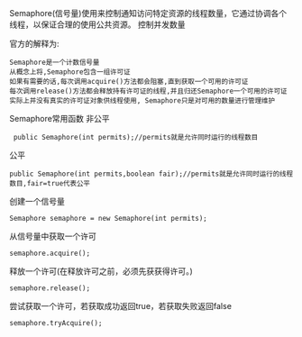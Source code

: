 Semaphore(信号量)使用来控制通知访问特定资源的线程数量，它通过协调各个线程，以保证合理的使用公共资源。
控制并发数量

官方的解释为:

    Semaphore是一个计数信号量
    从概念上将,Semaphore包含一组许可证
    如果有需要的话,每次调用acquire()方法都会阻塞,直到获取一个可用的许可证
    每次调用release()方法都会释放持有许可证的线程,并且归还Semaphore一个可用的许可证
    实际上并没有真实的许可证对象供线程使用, Semaphore只是对可用的数量进行管理维护

Semaphore常用函数
非公平
```
 public Semaphore(int permits);//permits就是允许同时运行的线程数目
```

公平
```
public Semaphore(int permits,boolean fair);//permits就是允许同时运行的线程数目,fair=true代表公平
```

创建一个信号量
```
Semaphore semaphore = new Semaphore(int permits);
```

从信号量中获取一个许可
```
semaphore.acquire();
```

释放一个许可(在释放许可之前，必须先获获得许可。)
```
semaphore.release();
```

尝试获取一个许可，若获取成功返回true，若获取失败返回false
```
semaphore.tryAcquire();
```
